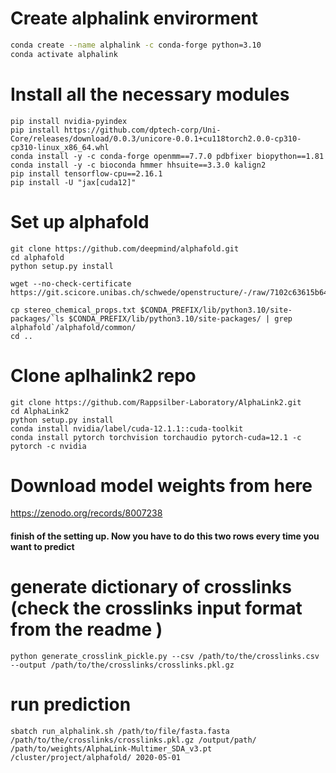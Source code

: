 # Create alphalink envirorment
```bash
conda create --name alphalink -c conda-forge python=3.10
conda activate alphalink
```
# Install all the necessary modules
```
pip install nvidia-pyindex
pip install https://github.com/dptech-corp/Uni-Core/releases/download/0.0.3/unicore-0.0.1+cu118torch2.0.0-cp310-cp310-linux_x86_64.whl
conda install -y -c conda-forge openmm==7.7.0 pdbfixer biopython==1.81
conda install -y -c bioconda hmmer hhsuite==3.3.0 kalign2
pip install tensorflow-cpu==2.16.1
pip install -U "jax[cuda12]"
```
# Set up alphafold
```
git clone https://github.com/deepmind/alphafold.git
cd alphafold
python setup.py install

wget --no-check-certificate https://git.scicore.unibas.ch/schwede/openstructure/-/raw/7102c63615b64735c4941278d92b554ec94415f8/modules/mol/alg/src/stereo_chemical_props.txt

cp stereo_chemical_props.txt $CONDA_PREFIX/lib/python3.10/site-packages/`ls $CONDA_PREFIX/lib/python3.10/site-packages/ | grep alphafold`/alphafold/common/
cd ..
```
# Clone aplhalink2 repo
```
git clone https://github.com/Rappsilber-Laboratory/AlphaLink2.git
cd AlphaLink2
python setup.py install
conda install nvidia/label/cuda-12.1.1::cuda-toolkit
conda install pytorch torchvision torchaudio pytorch-cuda=12.1 -c pytorch -c nvidia
```
# Download model weights from here
https://zenodo.org/records/8007238


#### finish of the setting up. Now you have to do this two rows every time you want to predict 

# generate dictionary of crosslinks (check the crosslinks input format from the readme )
```
python generate_crosslink_pickle.py --csv /path/to/the/crosslinks.csv --output /path/to/the/crosslinks/crosslinks.pkl.gz
```
# run prediction
```
sbatch run_alphalink.sh /path/to/file/fasta.fasta /path/to/the/crosslinks/crosslinks.pkl.gz /output/path/ /path/to/weights/AlphaLink-Multimer_SDA_v3.pt  /cluster/project/alphafold/ 2020-05-01
```
